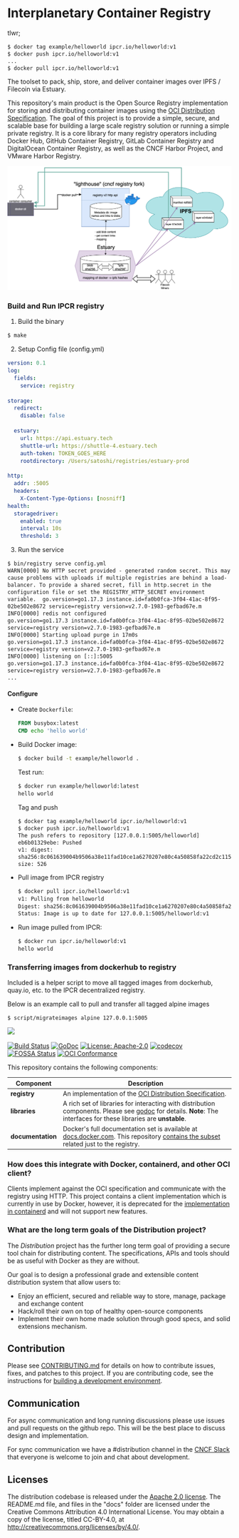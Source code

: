 # Interplanetary Container Registry

tlwr;
```
$ docker tag example/helloworld ipcr.io/helloworld:v1
$ docker push ipcr.io/helloworld:v1
...
$ docker pull ipcr.io/helloworld:v1
```

The toolset to pack, ship, store, and deliver container images over IPFS / Filecoin via Estuary.

This repository's main product is the Open Source Registry implementation
for storing and distributing container images using the
[OCI Distribution Specification](https://github.com/opencontainers/distribution-spec).
The goal of this project is to provide a simple, secure, and scalable base
for building a large scale registry solution or running a simple private registry.
It is a core library for many registry operators including Docker Hub, GitHub Container Registry,
GitLab Container Registry and DigitalOcean Container Registry, as well as the CNCF Harbor
Project, and VMware Harbor Registry.

<img src="lighthouse-components.png" />

### Build and Run IPCR registry

1. Build the binary

```bash
$ make
```

2. Setup Config file (config.yml)

```yaml
version: 0.1
log:
  fields:
    service: registry

storage:
  redirect:
    disable: false
  
  estuary:
    url: https://api.estuary.tech
    shuttle-url: https://shuttle-4.estuary.tech
    auth-token: TOKEN_GOES_HERE
    rootdirectory: /Users/satoshi/registries/estuary-prod

http:
  addr: :5005
  headers:
    X-Content-Type-Options: [nosniff]
health:
  storagedriver:
    enabled: true
    interval: 10s
    threshold: 3

```

3. Run the service

```
$ bin/registry serve config.yml
WARN[0000] No HTTP secret provided - generated random secret. This may cause problems with uploads if multiple registries are behind a load-balancer. To provide a shared secret, fill in http.secret in the configuration file or set the REGISTRY_HTTP_SECRET environment variable.  go.version=go1.17.3 instance.id=fa0b0fca-3f04-41ac-8f95-02be502e8672 service=registry version=v2.7.0-1983-gefbad67e.m
INFO[0000] redis not configured                          go.version=go1.17.3 instance.id=fa0b0fca-3f04-41ac-8f95-02be502e8672 service=registry version=v2.7.0-1983-gefbad67e.m
INFO[0000] Starting upload purge in 17m0s                go.version=go1.17.3 instance.id=fa0b0fca-3f04-41ac-8f95-02be502e8672 service=registry version=v2.7.0-1983-gefbad67e.m
INFO[0000] listening on [::]:5005                        go.version=go1.17.3 instance.id=fa0b0fca-3f04-41ac-8f95-02be502e8672 service=registry version=v2.7.0-1983-gefbad67e.m
...
```

#### Configure 

- Create `Dockerfile`:

    ```dockerfile
    FROM busybox:latest
    CMD echo 'hello world'
    ```

- Build Docker image:

    ```bash
    $ docker build -t example/helloworld .
    ```

    Test run:

    ```bash
    $ docker run example/helloworld:latest
    hello world
    ```

    Tag and push
    ```
    $ docker tag example/helloworld ipcr.io/helloworld:v1
    $ docker push ipcr.io/helloworld:v1
    The push refers to repository [127.0.0.1:5005/helloworld]
    eb6b01329ebe: Pushed 
    v1: digest: sha256:8c061639004b9506a38e11fad10ce1a6270207e80c4a50858fa22cd2c115b955 size: 526
    ```
    
- Pull image from IPCR registry
    ```bash
    $ docker pull ipcr.io/helloworld:v1
    v1: Pulling from helloworld
    Digest: sha256:8c061639004b9506a38e11fad10ce1a6270207e80c4a50858fa22cd2c115b955
    Status: Image is up to date for 127.0.0.1:5005/helloworld:v1
    ```

- Run image pulled from IPCR:

    ```bash
    $ docker run ipcr.io/helloworld:v1
    hello world
    ```

### Transferring images from dockerhub to registry

Included is a helper script to move all tagged images from dockerhub, quay.io, etc. to the IPCR
decentralized registry.

Below is an example call to pull and transfer all tagged alpine images

```
$ script/migrateimages alpine 127.0.0.1:5005
```

<img src="/distribution-logo.svg" width="200px" />

[![Build Status](https://github.com/distribution/distribution/workflows/CI/badge.svg?branch=main&event=push)](https://github.com/distribution/distribution/actions?query=workflow%3ACI)
[![GoDoc](https://img.shields.io/badge/go.dev-reference-007d9c?logo=go&logoColor=white&style=flat-square)](https://pkg.go.dev/github.com/distribution/distribution)
[![License: Apache-2.0](https://img.shields.io/badge/License-Apache--2.0-blue.svg)](LICENSE)
[![codecov](https://codecov.io/gh/distribution/distribution/branch/main/graph/badge.svg)](https://codecov.io/gh/distribution/distribution)
[![FOSSA Status](https://app.fossa.com/api/projects/custom%2B162%2Fgithub.com%2Fdistribution%2Fdistribution.svg?type=shield)](https://app.fossa.com/projects/custom%2B162%2Fgithub.com%2Fdistribution%2Fdistribution?ref=badge_shield)
[![OCI Conformance](https://github.com/distribution/distribution/workflows/conformance/badge.svg)](https://github.com/distribution/distribution/actions?query=workflow%3Aconformance)

This repository contains the following components:

|**Component**       |Description                                                                                                                                                                                         |
|--------------------|----------------------------------------------------------------------------------------------------------------------------------------------------------------------------------------------------|
| **registry**       | An implementation of the [OCI Distribution Specification](https://github.com/opencontainers/distribution-spec).                                                                                                 |
| **libraries**      | A rich set of libraries for interacting with distribution components. Please see [godoc](https://pkg.go.dev/github.com/distribution/distribution) for details. **Note**: The interfaces for these libraries are **unstable**. |
| **documentation**  | Docker's full documentation set is available at [docs.docker.com](https://docs.docker.com). This repository [contains the subset](docs/) related just to the registry.                                                                                                                                          |

### How does this integrate with Docker, containerd, and other OCI client?

Clients implement against the OCI specification and communicate with the
registry using HTTP. This project contains a client implementation which
is currently in use by Docker, however, it is deprecated for the
[implementation in containerd](https://github.com/containerd/containerd/tree/master/remotes/docker)
and will not support new features.

### What are the long term goals of the Distribution project?

The _Distribution_ project has the further long term goal of providing a
secure tool chain for distributing content. The specifications, APIs and tools
should be as useful with Docker as they are without.

Our goal is to design a professional grade and extensible content distribution
system that allow users to:

* Enjoy an efficient, secured and reliable way to store, manage, package and
  exchange content
* Hack/roll their own on top of healthy open-source components
* Implement their own home made solution through good specs, and solid
  extensions mechanism.

## Contribution

Please see [CONTRIBUTING.md](CONTRIBUTING.md) for details on how to contribute
issues, fixes, and patches to this project. If you are contributing code, see
the instructions for [building a development environment](BUILDING.md).

## Communication

For async communication and long running discussions please use issues and pull requests on the github repo.
This will be the best place to discuss design and implementation.

For sync communication we have a #distribution channel in the [CNCF Slack](https://slack.cncf.io/)
that everyone is welcome to join and chat about development.

## Licenses

The distribution codebase is released under the [Apache 2.0 license](LICENSE).
The README.md file, and files in the "docs" folder are licensed under the
Creative Commons Attribution 4.0 International License. You may obtain a
copy of the license, titled CC-BY-4.0, at http://creativecommons.org/licenses/by/4.0/.
